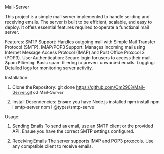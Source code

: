Mail-Server

This project is a simple mail server implemented to handle sending and receiving emails. 
The server is built to be efficient, scalable, and easy to deploy. 
It offers essential features required to operate a functional mail server.

Features:
SMTP Support: Handles outgoing mail with Simple Mail Transfer Protocol (SMTP).
IMAP/POP3 Support: Manages incoming mail using Internet Message Access Protocol (IMAP) and Post Office Protocol 3 (POP3).
User Authentication: Secure login for users to access their mail.
Spam Filtering: Basic spam filtering to prevent unwanted emails.
Logging: Detailed logs for monitoring server activity.

Installation:

1) Clone the Repository:
git clone https://github.com/Om2908/Mail-Server.git
cd Mail-Server

2) Install Dependencies:
Ensure you have Node.js installed
npm install
npm i smtp-server
npm i @types/smtp-serve

Usage:

1) Sending Emails
   To send an email, use an SMTP client or the provided API. Ensure you have the correct SMTP settings configured.

2) Receiving Emails
   The server supports IMAP and POP3 protocols. Use any compatible client to receive emails.
